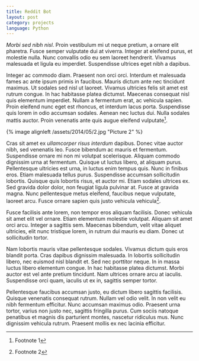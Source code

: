 ```yaml
---
title: Reddit Bot
layout: post
category: projects
language: Python
---
```


*Morbi sed nibh nisl*. Proin vestibulum mi ut neque pretium, a ornare elit pharetra. Fusce semper vulputate dui at viverra. Integer at eleifend purus, et molestie nulla. Nunc convallis odio eu sem laoreet hendrerit. Vivamus malesuada et ligula eu imperdiet. Suspendisse ultrices eget nibh a dapibus.

Integer ac commodo diam. Praesent non orci orci. Interdum et malesuada fames ac ante ipsum primis in faucibus. Mauris dictum ante nec tincidunt maximus. Ut sodales sed nisl ut laoreet. Vivamus ultricies felis sit amet est rutrum congue. In hac habitasse platea dictumst. Maecenas consequat nisl quis elementum imperdiet. Nullam a fermentum erat, ac vehicula sapien. Proin eleifend nunc eget est rhoncus, et interdum lacus porta. Suspendisse quis lorem in odio accumsan sodales. Aenean nec luctus dui. Nulla sodales mattis auctor. Proin venenatis ante quis augue eleifend vulputate[^1].

{% image alignleft /assets/2014/05/2.jpg "Picture 2" %}

Cras sit amet ex *ullamcorper risus interdum* dapibus. Donec vitae auctor nibh, sed venenatis leo. Fusce bibendum ac mauris et fermentum. Suspendisse ornare mi non mi volutpat scelerisque. Aliquam commodo dignissim urna at fermentum. Quisque ut luctus libero, at aliquam purus. Pellentesque ultricies est urna, in luctus enim tempus quis. Nunc in finibus eros. Etiam malesuada tellus purus. Suspendisse accumsan sollicitudin lobortis. Quisque quis lobortis risus, et auctor mi. Etiam sodales ultrices ex. Sed gravida dolor dolor, non feugiat ligula pulvinar at. Fusce at gravida magna. Nunc pellentesque metus eleifend, faucibus neque vulputate, laoreet arcu. Fusce ornare sapien quis justo vehicula vehicula[^2].

Fusce facilisis ante lorem, non tempor eros aliquam facilisis. Donec vehicula sit amet elit vel ornare. Etiam elementum molestie volutpat. Aliquam sit amet orci arcu. Integer a sagittis sem. Maecenas bibendum, velit vitae aliquet ultricies, elit nunc tristique lorem, in rutrum dui mauris eu diam. Donec ut sollicitudin tortor.

Nam lobortis mauris vitae pellentesque sodales. Vivamus dictum quis eros blandit porta. Cras dapibus dignissim malesuada. In lobortis sollicitudin libero, nec euismod nisl blandit et. Sed nec porttitor neque. In in massa luctus libero elementum congue. In hac habitasse platea dictumst. Morbi auctor est vel ante pretium tincidunt. Nam ultrices ornare arcu at iaculis. Suspendisse orci quam, iaculis ut ex in, sagittis semper tortor.

Pellentesque faucibus accumsan justo, eu dictum libero sagittis facilisis. Quisque venenatis consequat rutrum. Nullam vel odio velit. In non velit eu nibh fermentum efficitur. Nunc accumsan maximus odio. Praesent urna tortor, varius non justo nec, sagittis fringilla purus. Cum sociis natoque penatibus et magnis dis parturient montes, nascetur ridiculus mus. Nunc dignissim vehicula rutrum. Praesent mollis ex nec lacinia efficitur.

[^1]: Footnote 1
[^2]: Footnote 2

